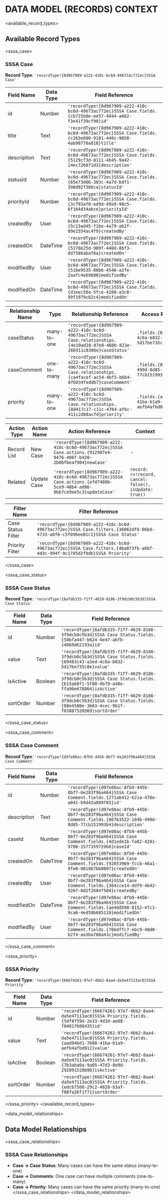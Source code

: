 # DATA MODEL (RECORDS) CONTEXT

<available_record_types>
## Available Record Types

<sssa_case>
### SSSA Case
**Record Type**: `'recordType!{8d967909-a222-410c-bc6d-49673ac772ec}SSSA Case'`

| **Field Name** | **Data Type** | **Field Reference** |
|----------------|---------------|---------------------|
| id | Number | `'recordType!{8d967909-a222-410c-bc6d-49673ac772ec}SSSA Case.fields.{cb725b0e-ee57-4044-a662-f3e41f39cf90}id'` |
| title | Text | `'recordType!{8d967909-a222-410c-bc6d-49673ac772ec}SSSA Case.fields.{c263e600-9181-440c-9058-4ab98f78a818}title'` |
| description | Text | `'recordType!{8d967909-a222-410c-bc6d-49673ac772ec}SSSA Case.fields.{5129cf3d-8111-4b45-9a42-14ec726071d3}description'` |
| statusId | Number | `'recordType!{8d967909-a222-410c-bc6d-49673ac772ec}SSSA Case.fields.{65e73d06-303c-4a7d-bdf1-398d92f386ca}statusId'` |
| priorityId | Number | `'recordType!{8d967909-a222-410c-bc6d-49673ac772ec}SSSA Case.fields.{3c793af8-ed9d-49a9-98c5-6f164d34abce}priorityId'` |
| createdBy | User | `'recordType!{8d967909-a222-410c-bc6d-49673ac772ec}SSSA Case.fields.{5c13ad45-f1be-4a79-ab2f-09e1554ac4f9}createdBy'` |
| createdOn | DateTime | `'recordType!{8d967909-a222-410c-bc6d-49673ac772ec}SSSA Case.fields.{527de25d-989f-440d-8bf3-dd7586abaf6a}createdOn'` |
| modifiedBy | User | `'recordType!{8d967909-a222-410c-bc6d-49673ac772ec}SSSA Case.fields.{516e9535-88b6-4546-a2fe-2aafc4e69680}modifiedBy'` |
| modifiedOn | DateTime | `'recordType!{8d967909-a222-410c-bc6d-49673ac772ec}SSSA Case.fields.{d1eec58a-5fce-4280-a3c0-99f1979c82c4}modifiedOn'` |

| **Relationship Name** | **Type** | **Relationship Reference** | **Access Related Value** |
|----------------------|----------|---------------------------|-------------------------|
| caseStatus | many-to-one | `'recordType!{8d967909-a222-410c-bc6d-49673ac772ec}SSSA Case.relationships.{4e10ad28-87e8-460b-823e-266911c8306e}caseStatus'` | `.fields.{69483c43-a3ed-4c6a-b832-5d17be735c0e}value` |
| caseComment | one-to-many | `'recordType!{8d967909-a222-410c-bc6d-49673ac772ec}SSSA Case.relationships.{ca4facef-ac54-4bf5-b6b4-8f6034feddb7}caseComment'` | `.fields.{867b3522-184b-499d-8d85-77cb151993b4}description` |
| priority | many-to-one | `'recordType!{8d967909-a222-410c-bc6d-49673ac772ec}SSSA Case.relationships.{8d417c17-c11c-4764-af6c-411c2db8acfd}priority'` | `.fields.{aad946d1-7608-41ba-b1a9-aefb4afbd012}value` |

| **Action Type** | **Action Name** | **Action Reference** | **Context** |
|----------------|-----------------|---------------------|-------------|
| Record List | New Case | `'recordType!{8d967909-a222-410c-bc6d-49673ac772ec}SSSA Case.actions.{912987e4-9476-406f-b420-2b0bfbeaf984}newCase'` | - |
| Related | Update Case | `'recordType!{8d967909-a222-410c-bc6d-49673ac772ec}SSSA Case.actions.{efd7480b-5ce9-48b4-ad86-8bb7ce9ee5c3}updateCase'` | `record: rv!record, cancel: false(), isUpdate: true()` |

| **Filter Name** | **Filter Reference** |
|----------------|---------------------|
| Case Status Filter | `'recordType!{8d967909-a222-410c-bc6d-49673ac772ec}SSSA Case.filters.{36062df8-06bd-4733-a8f6-c5f096ee01c1}SSSA Case Status'` |
| Priority Filter | `'recordType!{8d967909-a222-410c-bc6d-49673ac772ec}SSSA Case.filters.{4ba873fb-a6bf-4d3c-994f-9c1785d2f9db}SSSA Priority'` |
</sssa_case>

<sssa_case_status>
### SSSA Case Status
**Record Type**: `'recordType!{8afdb335-f1ff-4629-8186-3f9dcb0c5b3d}SSSA Case Status'`

| **Field Name** | **Data Type** | **Field Reference** |
|----------------|---------------|---------------------|
| id | Number | `'recordType!{8afdb335-f1ff-4629-8186-3f9dcb0c5b3d}SSSA Case Status.fields.{50bfa447-b624-4e47-abfb-14069d62193a}id'` |
| value | Text | `'recordType!{8afdb335-f1ff-4629-8186-3f9dcb0c5b3d}SSSA Case Status.fields.{69483c43-a3ed-4c6a-b832-5d17be735c0e}value'` |
| isActive | Boolean | `'recordType!{8afdb335-f1ff-4629-8186-3f9dcb0c5b3d}SSSA Case Status.fields.{b15a60f1-5f80-4b79-a48e-ffa90e678864}isActive'` |
| sortOrder | Number | `'recordType!{8afdb335-f1ff-4629-8186-3f9dcb0c5b3d}SSSA Case Status.fields.{88e4580e-3b03-4cec-9b1f-f03887520569}sortOrder'` |
</sssa_case_status>

<sssa_case_comment>
### SSSA Case Comment
**Record Type**: `'recordType!{d97e08ac-8fb9-445b-8bf7-6e283f9ba464}SSSA Case Comment'`

| **Field Name** | **Data Type** | **Field Reference** |
|----------------|---------------|---------------------|
| id | Number | `'recordType!{d97e08ac-8fb9-445b-8bf7-6e283f9ba464}SSSA Case Comment.fields.{271ab412-621a-476e-a841-b9d42a889f85}id'` |
| description | Text | `'recordType!{d97e08ac-8fb9-445b-8bf7-6e283f9ba464}SSSA Case Comment.fields.{867b3522-184b-499d-8d85-77cb151993b4}description'` |
| caseId | Number | `'recordType!{d97e08ac-8fb9-445b-8bf7-6e283f9ba464}SSSA Case Comment.fields.{4d1ede1b-fa82-4201-9780-1577359729b6}caseId'` |
| createdOn | DateTime | `'recordType!{d97e08ac-8fb9-445b-8bf7-6e283f9ba464}SSSA Case Comment.fields.{92653969-fccb-46a1-9fe0-081867bb0807}createdOn'` |
| createdBy | User | `'recordType!{d97e08ac-8fb9-445b-8bf7-6e283f9ba464}SSSA Case Comment.fields.{364cce14-ddf9-4b42-9267-0d2f2604f504}createdBy'` |
| modifiedOn | DateTime | `'recordType!{d97e08ac-8fb9-445b-8bf7-6e283f9ba464}SSSA Case Comment.fields.{ae4dd598-8152-4fc1-9ca6-4ed50b685110}modifiedOn'` |
| modifiedBy | User | `'recordType!{d97e08ac-8fb9-445b-8bf7-6e283f9ba464}SSSA Case Comment.fields.{76bdffc7-ebc9-40d0-b2f4-aa3ba788a43c}modifiedBy'` |
</sssa_case_comment>

<sssa_priority>
### SSSA Priority
**Record Type**: `'recordType!{66674261-97e7-4bb2-8aa4-da5e47113ac0}SSSA Priority'`

| **Field Name** | **Data Type** | **Field Reference** |
|----------------|---------------|---------------------|
| id | Number | `'recordType!{66674261-97e7-4bb2-8aa4-da5e47113ac0}SSSA Priority.fields.{5df8f59d-2e33-4d3d-ae08-f0481f688435}id'` |
| value | Text | `'recordType!{66674261-97e7-4bb2-8aa4-da5e47113ac0}SSSA Priority.fields.{aad946d1-7608-41ba-b1a9-aefb4afbd012}value'` |
| isActive | Boolean | `'recordType!{66674261-97e7-4bb2-8aa4-da5e47113ac0}SSSA Priority.fields.{7b3aba0a-9a05-47d3-8e9d-292891528b9b}isActive'` |
| sortOrder | Number | `'recordType!{66674261-97e7-4bb2-8aa4-da5e47113ac0}SSSA Priority.fields.{edcb7566-29c2-4828-b3af-f08fa26f1f71}sortOrder'` |
</sssa_priority>
</available_record_types>

<data_model_relationships>
## Data Model Relationships

<sssa_case_relationships>
### SSSA Case Relationships
- **Case → Case Status**: Many cases can have the same status (many-to-one)
- **Case → Comments**: One case can have multiple comments (one-to-many)
- **Case → Priority**: Many cases can have the same priority (many-to-one)
</sssa_case_relationships>
</data_model_relationships>


